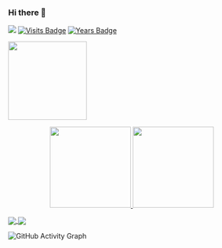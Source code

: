 ### Hi there 👋
![](https://komarev.com/ghpvc/?username=Reyhan05&color=brightgreen)
[![Visits Badge](https://badges.pufler.dev/visits/Reyhan05/Reyhan05)](https://github.com/Reyhan05)
[![Years Badge](https://badges.pufler.dev/years/Reyhan05)](https://badges.pufler.dev)

<p align="left">
<a href="https://github.com/Reyhan05">
  <img height="160em" src="https://github-readme-streak-stats.herokuapp.com/?user=Reyhan05&theme=nord"/>
</a>
</p>

<!--
**Reyhan05/Reyhan05** is a ✨ _special_ ✨ repository because its `README.md` (this file) appears on your GitHub profile.

Here are some ideas to get you started:

- 🔭 I’m currently working on ...
- 🌱 I’m currently learning ...
- 👯 I’m looking to collaborate on ...
- 🤔 I’m looking for help with ...
- 💬 Ask me about ...
- 📫 How to reach me: ...
- 😄 Pronouns: ...
- ⚡ Fun fact: ...
-->


<p align="center">
  <a href="https://github.com/Reyhan05" target="_blank">
    <img src="https://github-readme-stats.vercel.app/api?username=Reyhan05&show_icons=true&bg_color=0E1116&text_color=EEEEEE&border_color=444" height="165">
  </a>

  <a href="https://github.com/Reyhan05" target="_blank">
    <img src="https://github-readme-stats.vercel.app/api/top-langs/?username=Reyhan05&layout=compact&bg_color=0E1116&text_color=EEEEEE&border_color=444&hide=objective-c,swift"  height="165">
  </a>
  <br>
</p>

<a href="https://github.com/Reyhan05/NewsApp">
  <img align="center" src="https://github-readme-stats.vercel.app/api/pin/?username=Reyhan05&repo=NewsApp&bg_color=0E1116&text_color=EEEEEE&border_color=444" />
</a>

<a href="https://github.com/Reyhan05/NewsApp"> 
  <img align="center" src="https://github-readme-stats.vercel.app/api/pin/?username=Reyhan05&repo=QuizApp&bg_color=0E1116&text_color=EEEEEE&border_color=444" />
</a>

![GitHub Activity Graph](https://activity-graph.herokuapp.com/graph?username=Reyhan05&theme=github)  
